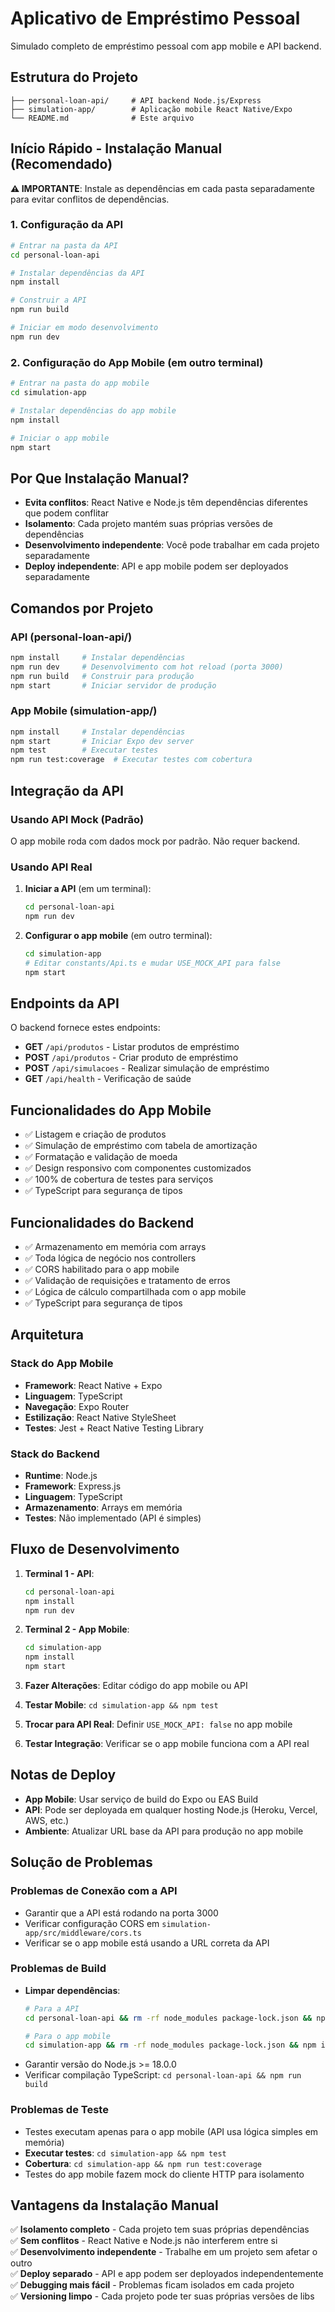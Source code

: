 # Aplicativo de Empréstimo Pessoal

Simulado completo de empréstimo pessoal com app mobile e API backend.

## Estrutura do Projeto

```
├── personal-loan-api/     # API backend Node.js/Express
├── simulation-app/        # Aplicação mobile React Native/Expo  
└── README.md              # Este arquivo
```

## Início Rápido - Instalação Manual (Recomendado)

**⚠️ IMPORTANTE**: Instale as dependências em cada pasta separadamente para evitar conflitos de dependências.

### 1. Configuração da API
```bash
# Entrar na pasta da API
cd personal-loan-api

# Instalar dependências da API
npm install

# Construir a API
npm run build

# Iniciar em modo desenvolvimento
npm run dev
```

### 2. Configuração do App Mobile (em outro terminal)
```bash
# Entrar na pasta do app mobile
cd simulation-app

# Instalar dependências do app mobile
npm install

# Iniciar o app mobile
npm start
```

## Por Que Instalação Manual?

- **Evita conflitos**: React Native e Node.js têm dependências diferentes que podem conflitar
- **Isolamento**: Cada projeto mantém suas próprias versões de dependências
- **Desenvolvimento independente**: Você pode trabalhar em cada projeto separadamente
- **Deploy independente**: API e app mobile podem ser deployados separadamente

## Comandos por Projeto

### API (personal-loan-api/)
```bash
npm install     # Instalar dependências
npm run dev     # Desenvolvimento com hot reload (porta 3000)
npm run build   # Construir para produção
npm start       # Iniciar servidor de produção
```

### App Mobile (simulation-app/)
```bash
npm install     # Instalar dependências
npm start       # Iniciar Expo dev server
npm test        # Executar testes
npm run test:coverage  # Executar testes com cobertura
```

## Integração da API

### Usando API Mock (Padrão)
O app mobile roda com dados mock por padrão. Não requer backend.

### Usando API Real
1. **Iniciar a API** (em um terminal):
   ```bash
   cd personal-loan-api
   npm run dev
   ```

2. **Configurar o app mobile** (em outro terminal):
   ```bash
   cd simulation-app
   # Editar constants/Api.ts e mudar USE_MOCK_API para false
   npm start
   ```

## Endpoints da API

O backend fornece estes endpoints:

- **GET** `/api/produtos` - Listar produtos de empréstimo
- **POST** `/api/produtos` - Criar produto de empréstimo
- **POST** `/api/simulacoes` - Realizar simulação de empréstimo
- **GET** `/api/health` - Verificação de saúde

## Funcionalidades do App Mobile

- ✅ Listagem e criação de produtos
- ✅ Simulação de empréstimo com tabela de amortização
- ✅ Formatação e validação de moeda
- ✅ Design responsivo com componentes customizados
- ✅ 100% de cobertura de testes para serviços
- ✅ TypeScript para segurança de tipos

## Funcionalidades do Backend

- ✅ Armazenamento em memória com arrays
- ✅ Toda lógica de negócio nos controllers
- ✅ CORS habilitado para o app mobile
- ✅ Validação de requisições e tratamento de erros
- ✅ Lógica de cálculo compartilhada com o app mobile
- ✅ TypeScript para segurança de tipos

## Arquitetura

### Stack do App Mobile
- **Framework**: React Native + Expo
- **Linguagem**: TypeScript
- **Navegação**: Expo Router
- **Estilização**: React Native StyleSheet
- **Testes**: Jest + React Native Testing Library

### Stack do Backend
- **Runtime**: Node.js
- **Framework**: Express.js
- **Linguagem**: TypeScript
- **Armazenamento**: Arrays em memória
- **Testes**: Não implementado (API é simples)

## Fluxo de Desenvolvimento

1. **Terminal 1 - API**:
   ```bash
   cd personal-loan-api
   npm install
   npm run dev
   ```

2. **Terminal 2 - App Mobile**:
   ```bash
   cd simulation-app  
   npm install
   npm start
   ```

3. **Fazer Alterações**: Editar código do app mobile ou API
4. **Testar Mobile**: `cd simulation-app && npm test`
5. **Trocar para API Real**: Definir `USE_MOCK_API: false` no app mobile
6. **Testar Integração**: Verificar se o app mobile funciona com a API real

## Notas de Deploy

- **App Mobile**: Usar serviço de build do Expo ou EAS Build
- **API**: Pode ser deployada em qualquer hosting Node.js (Heroku, Vercel, AWS, etc.)
- **Ambiente**: Atualizar URL base da API para produção no app mobile

## Solução de Problemas

### Problemas de Conexão com a API
- Garantir que a API está rodando na porta 3000
- Verificar configuração CORS em `simulation-app/src/middleware/cors.ts`
- Verificar se o app mobile está usando a URL correta da API

### Problemas de Build
- **Limpar dependências**:
  ```bash
  # Para a API
  cd personal-loan-api && rm -rf node_modules package-lock.json && npm install
  
  # Para o app mobile  
  cd simulation-app && rm -rf node_modules package-lock.json && npm install
  ```
- Garantir versão do Node.js >= 18.0.0
- Verificar compilação TypeScript: `cd personal-loan-api && npm run build`

### Problemas de Teste
- Testes executam apenas para o app mobile (API usa lógica simples em memória)
- **Executar testes**: `cd simulation-app && npm test`
- **Cobertura**: `cd simulation-app && npm run test:coverage`
- Testes do app mobile fazem mock do cliente HTTP para isolamento

## Vantagens da Instalação Manual

✅ **Isolamento completo** - Cada projeto tem suas próprias dependências  
✅ **Sem conflitos** - React Native e Node.js não interferem entre si  
✅ **Desenvolvimento independente** - Trabalhe em um projeto sem afetar o outro  
✅ **Deploy separado** - API e app podem ser deployados independentemente  
✅ **Debugging mais fácil** - Problemas ficam isolados em cada projeto  
✅ **Versioning limpo** - Cada projeto pode ter suas próprias versões de libs
